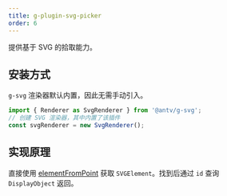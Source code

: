 ```yaml
---
title: g-plugin-svg-picker
order: 6
---
```


提供基于 SVG 的拾取能力。

## 安装方式

`g-svg` 渲染器默认内置，因此无需手动引入。

```js
import { Renderer as SvgRenderer } from '@antv/g-svg';
// 创建 SVG 渲染器，其中内置了该插件
const svgRenderer = new SvgRenderer();
```

## 实现原理

直接使用 [elementFromPoint](https://developer.mozilla.org/zh-CN/docs/Web/API/Document/elementFromPoint) 获取 `SVGElement`。找到后通过 `id` 查询 `DisplayObject` 返回。
